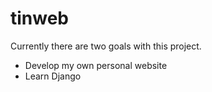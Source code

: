 # tinweb

Currently there are two goals with this project.
- Develop my own personal website
- Learn Django
